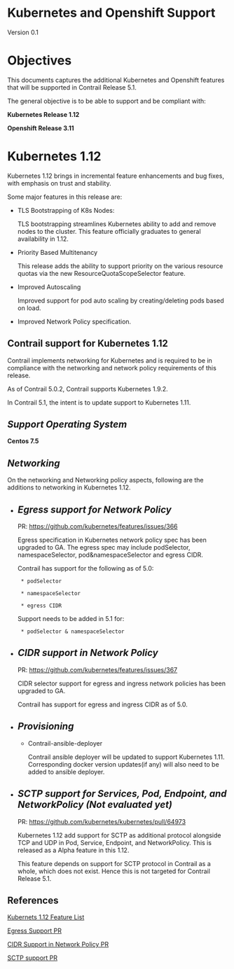 **Kubernetes and Openshift Support**
=====================================

Version 0.1


**Objectives**
==============

This documents captures the additional Kubernetes and Openshift features that will be
supported in Contrail Release 5.1.

The general objective is to be able to support and be compliant with:

  **Kubernetes Release 1.12**

  **Openshift Release 3.11**

**Kubernetes 1.12**
====================
Kubernetes 1.12 brings in incremental feature enhancements and bug fixes,
with emphasis on trust and stability.

Some major features in this release are:

- TLS Bootstrapping of K8s Nodes:

  TLS bootstrapping streamlines Kubernetes ability to add and remove nodes to the cluster.
  This feature officially graduates to general availability in 1.12.

- Priority Based Multitenancy

  This release adds the ability to support priority on the various resource quotas via the
  new ResourceQuotaScopeSelector feature.

- Improved Autoscaling

  Improved support for pod auto scaling by creating/deleting pods based on load.

- Improved Network Policy specification.

**Contrail support for Kubernetes 1.12**
----------------------------------------

Contrail implements networking for Kubernetes and is required to be in compliance with the
networking and network policy requirements of this release.

As of Contrail 5.0.2, Contrail supports Kubernetes 1.9.2.

In Contrail 5.1, the intent is to update support to Kubernetes 1.11.

***Support Operating System***
----------------------------

**Centos 7.5**

***Networking***
----------------
On the networking and Networking policy aspects, following are the additions to networking
in Kubernetes 1.12.

- ***Egress support for Network Policy***
  ---------------------------------------

  PR: https://github.com/kubernetes/features/issues/366

  Egress specification in Kubernetes network policy spec has been upgraded to GA.
  The egress spec may include podSelector, namespaceSelector, pod&namespaceSelector and egress CIDR.

  Contrail has support for the following as of 5.0:

       * podSelector

       * namespaceSelector

       * egress CIDR

  Support needs to be added in 5.1 for:

       * podSelector & namespaceSelector


- ***CIDR support in Network Policy***
  ------------------------------------

  PR: https://github.com/kubernetes/features/issues/367

  CIDR selector support for egress and ingress network policies has been upgraded to GA.

  Contrail has support for egress and ingress CIDR as of 5.0.

- ***Provisioning***
  ------------------

  - Contrail-ansible-deployer

    Contrail ansible deployer will be updated to support Kubernetes 1.11.
    Corresponding docker version updates(if any) will also need to be added to ansible deployer.

- ***SCTP support for Services, Pod, Endpoint, and NetworkPolicy (Not evaluated yet)***
  -------------------------------------------------------------------------------------

  PR: https://github.com/kubernetes/kubernetes/pull/64973

  Kubernetes 1.12 add support for SCTP as additional protocol alongside TCP and UDP in Pod,
  Service, Endpoint, and NetworkPolicy. This is released as a Alpha feature in this 1.12.

  This feature depends on support for SCTP protocol in Contrail as a whole, which does not exist.
  Hence this is not targeted for Contrail Release 5.1.


**References**
---------------

[Kubernets 1.12 Feature List](https://docs.google.com/spreadsheets/d/177LIKnO3yUmE0ryIg9OBek54Y-abw8OE8pq-9QgnGM4/edit#gid=0)

[Egress Support PR](https://github.com/kubernetes/features/issues/366)

[CIDR Support in Network Policy PR](https://github.com/kubernetes/features/issues/367)

[SCTP support PR](https://github.com/kubernetes/kubernetes/pull/64973)

